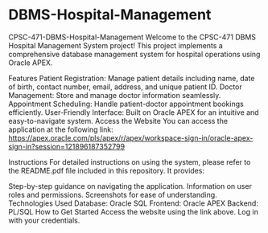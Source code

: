 # DBMS-Hospital-Management
CPSC-471-DBMS-Hospital-Management Welcome to the CPSC-471 DBMS Hospital Management System project! This project implements a comprehensive database management system for hospital operations using Oracle APEX.

Features Patient Registration: Manage patient details including name, date of birth, contact number, email, address, and unique patient ID. Doctor Management: Store and manage doctor information seamlessly. Appointment Scheduling: Handle patient-doctor appointment bookings efficiently. User-Friendly Interface: Built on Oracle APEX for an intuitive and easy-to-navigate system. Access the Website You can access the application at the following link: https://apex.oracle.com/pls/apex/r/apex/workspace-sign-in/oracle-apex-sign-in?session=121896187352799

Instructions For detailed instructions on using the system, please refer to the README.pdf file included in this repository. It provides:

Step-by-step guidance on navigating the application. Information on user roles and permissions. Screenshots for ease of understanding. Technologies Used Database: Oracle SQL Frontend: Oracle APEX Backend: PL/SQL How to Get Started Access the website using the link above. Log in with your credentials.
